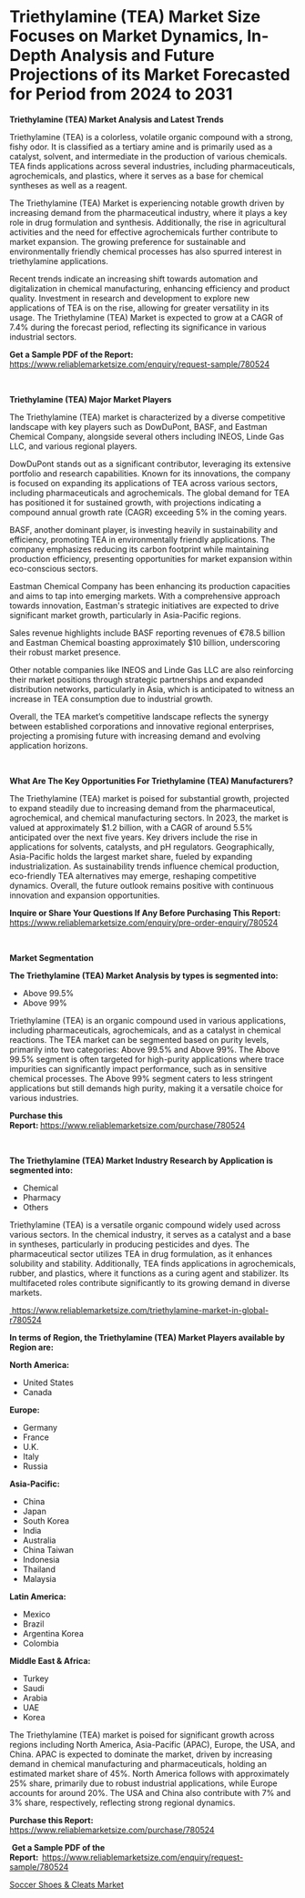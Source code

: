 <p><h1>Triethylamine (TEA) Market Size Focuses on Market Dynamics, In-Depth Analysis and Future Projections of its Market Forecasted for Period from 2024 to 2031</h1></p><p><strong>Triethylamine (TEA) Market Analysis and Latest Trends</strong></p>
<p><p>Triethylamine (TEA) is a colorless, volatile organic compound with a strong, fishy odor. It is classified as a tertiary amine and is primarily used as a catalyst, solvent, and intermediate in the production of various chemicals. TEA finds applications across several industries, including pharmaceuticals, agrochemicals, and plastics, where it serves as a base for chemical syntheses as well as a reagent.</p><p>The Triethylamine (TEA) Market is experiencing notable growth driven by increasing demand from the pharmaceutical industry, where it plays a key role in drug formulation and synthesis. Additionally, the rise in agricultural activities and the need for effective agrochemicals further contribute to market expansion. The growing preference for sustainable and environmentally friendly chemical processes has also spurred interest in triethylamine applications.</p><p>Recent trends indicate an increasing shift towards automation and digitalization in chemical manufacturing, enhancing efficiency and product quality. Investment in research and development to explore new applications of TEA is on the rise, allowing for greater versatility in its usage. The Triethylamine (TEA) Market is expected to grow at a CAGR of 7.4% during the forecast period, reflecting its significance in various industrial sectors.</p></p>
<p><strong>Get a Sample PDF of the Report:&nbsp;</strong> <a href="https://www.reliablemarketsize.com/enquiry/request-sample/780524?utm_campaign=1898&utm_medium=2&utm_source=Github&utm_content=ia&utm_term=30122024&utm_id=triethylamine-tea">https://www.reliablemarketsize.com/enquiry/request-sample/780524</a></p>
<p>&nbsp;</p>
<p><strong>Triethylamine (TEA) Major Market Players</strong></p>
<p><p>The Triethylamine (TEA) market is characterized by a diverse competitive landscape with key players such as DowDuPont, BASF, and Eastman Chemical Company, alongside several others including INEOS, Linde Gas LLC, and various regional players. </p><p>DowDuPont stands out as a significant contributor, leveraging its extensive portfolio and research capabilities. Known for its innovations, the company is focused on expanding its applications of TEA across various sectors, including pharmaceuticals and agrochemicals. The global demand for TEA has positioned it for sustained growth, with projections indicating a compound annual growth rate (CAGR) exceeding 5% in the coming years.</p><p>BASF, another dominant player, is investing heavily in sustainability and efficiency, promoting TEA in environmentally friendly applications. The company emphasizes reducing its carbon footprint while maintaining production efficiency, presenting opportunities for market expansion within eco-conscious sectors.</p><p>Eastman Chemical Company has been enhancing its production capacities and aims to tap into emerging markets. With a comprehensive approach towards innovation, Eastman's strategic initiatives are expected to drive significant market growth, particularly in Asia-Pacific regions.</p><p>Sales revenue highlights include BASF reporting revenues of €78.5 billion and Eastman Chemical boasting approximately $10 billion, underscoring their robust market presence.</p><p>Other notable companies like INEOS and Linde Gas LLC are also reinforcing their market positions through strategic partnerships and expanded distribution networks, particularly in Asia, which is anticipated to witness an increase in TEA consumption due to industrial growth.</p><p>Overall, the TEA market’s competitive landscape reflects the synergy between established corporations and innovative regional enterprises, projecting a promising future with increasing demand and evolving application horizons.</p></p>
<p>&nbsp;</p>
<p><strong>What Are The Key Opportunities For Triethylamine (TEA) Manufacturers?</strong></p>
<p><p>The Triethylamine (TEA) market is poised for substantial growth, projected to expand steadily due to increasing demand from the pharmaceutical, agrochemical, and chemical manufacturing sectors. In 2023, the market is valued at approximately $1.2 billion, with a CAGR of around 5.5% anticipated over the next five years. Key drivers include the rise in applications for solvents, catalysts, and pH regulators. Geographically, Asia-Pacific holds the largest market share, fueled by expanding industrialization. As sustainability trends influence chemical production, eco-friendly TEA alternatives may emerge, reshaping competitive dynamics. Overall, the future outlook remains positive with continuous innovation and expansion opportunities.</p></p>
<p><strong>Inquire or Share Your Questions If Any Before Purchasing This Report:</strong> <a href="https://www.reliablemarketsize.com/enquiry/pre-order-enquiry/780524?utm_campaign=1898&utm_medium=2&utm_source=Github&utm_content=ia&utm_term=30122024&utm_id=triethylamine-tea">https://www.reliablemarketsize.com/enquiry/pre-order-enquiry/780524</a></p>
<p>&nbsp;</p>
<p><strong>Market Segmentation</strong></p>
<p><strong>The Triethylamine (TEA) Market Analysis by types is segmented into:</strong></p>
<p><ul><li>Above 99.5%</li><li>Above 99%</li></ul></p>
<p><p>Triethylamine (TEA) is an organic compound used in various applications, including pharmaceuticals, agrochemicals, and as a catalyst in chemical reactions. The TEA market can be segmented based on purity levels, primarily into two categories: Above 99.5% and Above 99%. The Above 99.5% segment is often targeted for high-purity applications where trace impurities can significantly impact performance, such as in sensitive chemical processes. The Above 99% segment caters to less stringent applications but still demands high purity, making it a versatile choice for various industries.</p></p>
<p><strong>Purchase this Report:&nbsp;</strong><a href="https://www.reliablemarketsize.com/purchase/780524?utm_campaign=1898&utm_medium=2&utm_source=Github&utm_content=ia&utm_term=30122024&utm_id=triethylamine-tea">https://www.reliablemarketsize.com/purchase/780524</a></p>
<p>&nbsp;</p>
<p><strong>The Triethylamine (TEA) Market Industry Research by Application is segmented into:</strong></p>
<p><ul><li>Chemical</li><li>Pharmacy</li><li>Others</li></ul></p>
<p><p>Triethylamine (TEA) is a versatile organic compound widely used across various sectors. In the chemical industry, it serves as a catalyst and a base in syntheses, particularly in producing pesticides and dyes. The pharmaceutical sector utilizes TEA in drug formulation, as it enhances solubility and stability. Additionally, TEA finds applications in agrochemicals, rubber, and plastics, where it functions as a curing agent and stabilizer. Its multifaceted roles contribute significantly to its growing demand in diverse markets.</p></p>
<p><a href="https://www.reliablemarketsize.com/triethylamine-market-in-global-r780524?utm_campaign=1898&utm_medium=2&utm_source=Github&utm_content=ia&utm_term=30122024&utm_id=triethylamine-tea">&nbsp;https://www.reliablemarketsize.com/triethylamine-market-in-global-r780524</a></p>
<p><strong>In terms of Region, the Triethylamine (TEA) Market Players available by Region are:</strong></p>
<p>
    <p> <strong> North America: </strong>
        <ul>
            <li>United States</li>
            <li>Canada</li>
        </ul>
        </p> 
    <p> <strong> Europe: </strong>
        <ul>
            <li>Germany</li>
            <li>France</li>
            <li>U.K.</li>
            <li>Italy</li>
            <li>Russia</li>
        </ul>
        </p> 
    <p> <strong> Asia-Pacific: </strong>
        <ul>
            <li>China</li>
            <li>Japan</li>
            <li>South Korea</li>
            <li>India</li>
            <li>Australia</li>
            <li>China Taiwan</li>
            <li>Indonesia</li>
            <li>Thailand</li>
            <li>Malaysia</li>
        </ul>
        </p> 
    <p> <strong> Latin America: </strong>
        <ul>
            <li>Mexico</li>
            <li>Brazil</li>
            <li>Argentina Korea</li>
            <li>Colombia</li>
        </ul>
        </p> 
    <p> <strong> Middle East & Africa: </strong>
        <ul>
            <li>Turkey</li>
            <li>Saudi</li>
            <li>Arabia</li>
            <li>UAE</li>
            <li>Korea</li>
        </ul>
    </p>
    </p>
<p><p>The Triethylamine (TEA) market is poised for significant growth across regions including North America, Asia-Pacific (APAC), Europe, the USA, and China. APAC is expected to dominate the market, driven by increasing demand in chemical manufacturing and pharmaceuticals, holding an estimated market share of 45%. North America follows with approximately 25% share, primarily due to robust industrial applications, while Europe accounts for around 20%. The USA and China also contribute with 7% and 3% share, respectively, reflecting strong regional dynamics.</p></p>
<p><strong>Purchase this Report: </strong><a href="https://www.reliablemarketsize.com/purchase/780524?utm_campaign=1898&utm_medium=2&utm_source=Github&utm_content=ia&utm_term=30122024&utm_id=triethylamine-tea">https://www.reliablemarketsize.com/purchase/780524</a></p>
<p>&nbsp;<strong>Get a Sample PDF of the Report:&nbsp;&nbsp;</strong><a href="https://www.reliablemarketsize.com/enquiry/request-sample/780524?utm_campaign=1898&utm_medium=2&utm_source=Github&utm_content=ia&utm_term=30122024&utm_id=triethylamine-tea">https://www.reliablemarketsize.com/enquiry/request-sample/780524</a></p>
<p><strong></strong></p>
<p><p><a href="https://github.com/Chiragrp22/Market-Research-Report-List-6/blob/main/soccer-shoes-cleats-market.md?utm_campaign=1898&utm_medium=2&utm_source=Github&utm_content=ia&utm_term=30122024&utm_id=triethylamine-tea">Soccer Shoes & Cleats Market</a></p></p>